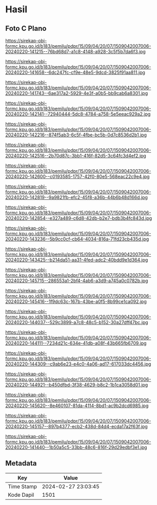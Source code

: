 # Hasil

## Foto C Plano

https://sirekap-obj-formc.kpu.go.id/b183/pemilu/pdpr/15/09/04/20/07/1509042007006-20240220-141215--76bd68d7-a1c8-4148-a928-3c5f5b7da6f3.jpg

https://sirekap-obj-formc.kpu.go.id/b183/pemilu/pdpr/15/09/04/20/07/1509042007006-20240220-141658--6dc247fc-cf9e-48e5-9dcd-3825f91aa811.jpg

https://sirekap-obj-formc.kpu.go.id/b183/pemilu/pdpr/15/09/04/20/07/1509042007006-20240220-141743--6ae317a2-5929-4e3f-a0b5-bb9cab6a8301.jpg

https://sirekap-obj-formc.kpu.go.id/b183/pemilu/pdpr/15/09/04/20/07/1509042007006-20240220-142141--72940444-5dc8-4784-a758-5e5eeac929a2.jpg

https://sirekap-obj-formc.kpu.go.id/b183/pemilu/pdpr/15/09/04/20/07/1509042007006-20240220-142216--874f5ab3-6c5f-4fbe-bc5b-0d7c8536d2b1.jpg

https://sirekap-obj-formc.kpu.go.id/b183/pemilu/pdpr/15/09/04/20/07/1509042007006-20240220-142516--2b70d87c-3bb1-416f-82d5-3c64fc3d4ef2.jpg

https://sirekap-obj-formc.kpu.go.id/b183/pemilu/pdpr/15/09/04/20/07/1509042007006-20240220-142600--c0193585-1757-42f0-80e5-568eac22c9e4.jpg

https://sirekap-obj-formc.kpu.go.id/b183/pemilu/pdpr/15/09/04/20/07/1509042007006-20240220-142819--9a9821fb-efc2-45f8-a36b-44b6b48d166d.jpg

https://sirekap-obj-formc.kpu.go.id/b183/pemilu/pdpr/15/09/04/20/07/1509042007006-20240220-142854--e327a489-c6d8-42db-b2e7-bdb3b4fc843d.jpg

https://sirekap-obj-formc.kpu.go.id/b183/pemilu/pdpr/15/09/04/20/07/1509042007006-20240220-143236--5b9cc0cf-cb64-4034-816a-71fd23cb435d.jpg

https://sirekap-obj-formc.kpu.go.id/b183/pemilu/pdpr/15/09/04/20/07/1509042007006-20240220-143425--b214da51-aa31-4fed-adc2-40bdd9e1d364.jpg

https://sirekap-obj-formc.kpu.go.id/b183/pemilu/pdpr/15/09/04/20/07/1509042007006-20240220-145715--286553a1-2bf4-4ab6-a3d9-a745a0c0782b.jpg

https://sirekap-obj-formc.kpu.go.id/b183/pemilu/pdpr/15/09/04/20/07/1509042007006-20240220-145416--1f9dc63c-167b-43be-a0f5-8b99ce1ca092.jpg

https://sirekap-obj-formc.kpu.go.id/b183/pemilu/pdpr/15/09/04/20/07/1509042007006-20240220-144037--529c3899-a7c8-48c5-b152-30a27dff47bc.jpg

https://sirekap-obj-formc.kpu.go.id/b183/pemilu/pdpr/15/09/04/20/07/1509042007006-20240220-144111--7234d21c-634e-41db-a08f-43b665fb6709.jpg

https://sirekap-obj-formc.kpu.go.id/b183/pemilu/pdpr/15/09/04/20/07/1509042007006-20240220-144309--c9ab6e23-e4c0-4a06-ad17-617033dc4456.jpg

https://sirekap-obj-formc.kpu.go.id/b183/pemilu/pdpr/15/09/04/20/07/1509042007006-20240220-144921--b450dfbd-3f38-4629-b8c2-1b1ca3058d01.jpg

https://sirekap-obj-formc.kpu.go.id/b183/pemilu/pdpr/15/09/04/20/07/1509042007006-20240220-145620--8e460107-81da-4114-8bd1-ac9b2dcd6985.jpg

https://sirekap-obj-formc.kpu.go.id/b183/pemilu/pdpr/15/09/04/20/07/1509042007006-20240220-145157--897b4377-ecb2-438d-84d4-ecda17a2f63f.jpg

https://sirekap-obj-formc.kpu.go.id/b183/pemilu/pdpr/15/09/04/20/07/1509042007006-20240220-141440--1b50a5c5-33bb-48c6-816f-29d29edbf3e1.jpg


## Metadata

| Key        | Value               |
| ---------- | ------------------- |
| Time Stamp | 2024-02-27 23:03:45 |
| Kode Dapil | 1501                |



